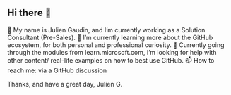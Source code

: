 ## Hi there 👋

🔭 My name is Julien Gaudin, and I’m currently working as a Solution Consultant (Pre-Sales).
🌱 I’m currently learning more about the GitHub ecosystem, for both personal and professional curiosity. 
🤔 Currently going through the modules from learn.microsoft.com, I’m looking for help with other content/ real-life examples on how to best use GitHub. 
📫 How to reach me: via a GitHub discussion

Thanks, and have a great day,
Julien G.
<!--
**GaudinJulien/GaudinJulien** is a ✨ _special_ ✨ repository because its `README.md` (this file) appears on your GitHub profile.

Here are some ideas to get you started:

- 🔭 I’m currently working on ...
- 🌱 I’m currently learning ...
- 👯 I’m looking to collaborate on ...
- 🤔 I’m looking for help with ...
- 💬 Ask me about ...
- 📫 How to reach me: ...
- 😄 Pronouns: ...
- ⚡ Fun fact: ...
-->
